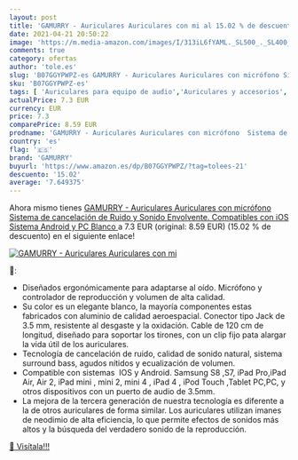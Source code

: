 ```yaml
---
layout: post
title: 'GAMURRY - Auriculares Auriculares con mi al 15.02 % de descuento'
date: 2021-04-21 20:50:22
image: 'https://m.media-amazon.com/images/I/313iL6fYAML._SL500_._SL400_.jpg'
comments: true
category: ofertas
author: 'tole.es'
slug: 'B07GGYPWPZ-es GAMURRY - Auriculares Auriculares con micrófono Sistema de...'
sku: 'B07GGYPWPZ-es'
tags: [ 'Auriculares para equipo de audio','Auriculares y accesorios','Electrónica','android','gamurry', ]
actualPrice: 7.3 EUR
currency: EUR
price: 7.3
comparePrice: 8.59 EUR
prodname: 'GAMURRY - Auriculares Auriculares con micrófono  Sistema de cancelación de Ruido y Sonido Envolvente. Compatibles con iOS Sistema Android y PC  Blanco '
country: 'es'
flag: '🇪🇸'
brand: 'GAMURRY'
buyurl: 'https://www.amazon.es/dp/B07GGYPWPZ/?tag=tolees-21'
descuento: '15.02'
average: '7.649375'
---
```


Ahora mismo tienes [GAMURRY - Auriculares Auriculares con micrófono  Sistema de cancelación de Ruido y Sonido Envolvente. Compatibles con iOS Sistema Android y PC  Blanco ](https://www.amazon.es/dp/B07GGYPWPZ/?tag=tolees-21) a 7.3 EUR (original: 8.59 EUR) (15.02 %  de descuento) en el siguiente enlace!

[![GAMURRY - Auriculares Auriculares con mi](https://m.media-amazon.com/images/I/313iL6fYAML._SL500_._SL400_.jpg)](https://www.amazon.es/dp/B07GGYPWPZ/?tag=tolees-21)

🔎:

- Diseñados ergonómicamente para adaptarse al oído. Micrófono y controlador de reproducción y volumen de alta calidad.
- Su color es un elegante blanco, la mayoría componentes estas fabricados con aluminio de calidad aeroespacial. Conector tipo Jack de 3.5 mm, resistente al desgaste y la oxidación. Cable de 120 cm de longitud, diseñado para soportar los tirones, con un clip fijo pata alargar la vida útil de los auriculares.
- Tecnología de cancelación de ruido, calidad de sonido natural, sistema surround bass, agudos nítidos y ecualización de volumen.
- Compatible con sistemas  IOS y Android. Samsung S8 ,S7, iPad Pro,iPad Air, Air 2, iPad mini , mini 2, mini 4 , iPad 4 , iPod Touch ,Tablet PC,PC, y otros dispositivos con un puerto de audio de 3.5mm.
- La mejora de la tercera generación de nuestra tecnología es diferente a la de otros auriculares de forma similar. Los auriculares utilizan imanes de neodimio de alta eficiencia, lo que permite efectos de sonidos más altos y la búsqueda del verdadero sonido de la reproducción.

[🛒 Visítala!!!](https://www.amazon.es/dp/B07GGYPWPZ/?tag=tolees-21)
